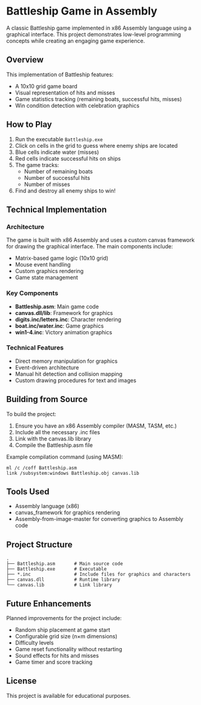 # Battleship Game in Assembly

A classic Battleship game implemented in x86 Assembly language using a graphical interface. This project demonstrates low-level programming concepts while creating an engaging game experience.

## Overview

This implementation of Battleship features:
- A 10x10 grid game board
- Visual representation of hits and misses
- Game statistics tracking (remaining boats, successful hits, misses)
- Win condition detection with celebration graphics

## How to Play

1. Run the executable `Battleship.exe`
2. Click on cells in the grid to guess where enemy ships are located
3. Blue cells indicate water (misses)
4. Red cells indicate successful hits on ships
5. The game tracks:
   - Number of remaining boats
   - Number of successful hits
   - Number of misses
6. Find and destroy all enemy ships to win!

## Technical Implementation

### Architecture
The game is built with x86 Assembly and uses a custom canvas framework for drawing the graphical interface. The main components include:

- Matrix-based game logic (10x10 grid)
- Mouse event handling
- Custom graphics rendering
- Game state management

### Key Components

- **Battleship.asm**: Main game code
- **canvas.dll/lib**: Framework for graphics
- **digits.inc/letters.inc**: Character rendering
- **boat.inc/water.inc**: Game graphics
- **win1-4.inc**: Victory animation graphics

### Technical Features

- Direct memory manipulation for graphics
- Event-driven architecture
- Manual hit detection and collision mapping
- Custom drawing procedures for text and images

## Building from Source

To build the project:

1. Ensure you have an x86 Assembly compiler (MASM, TASM, etc.)
2. Include all the necessary .inc files
3. Link with the canvas.lib library
4. Compile the Battleship.asm file

Example compilation command (using MASM):
```
ml /c /coff Battleship.asm
link /subsystem:windows Battleship.obj canvas.lib
```

## Tools Used

- Assembly language (x86)
- canvas_framework for graphics rendering
- Assembly-from-image-master for converting graphics to Assembly code

## Project Structure

```
.
├── Battleship.asm       # Main source code
├── Battleship.exe       # Executable
├── *.inc                # Include files for graphics and characters
├── canvas.dll           # Runtime library
└── canvas.lib           # Link library
```

## Future Enhancements

Planned improvements for the project include:
- Random ship placement at game start
- Configurable grid size (n×m dimensions)
- Difficulty levels
- Game reset functionality without restarting
- Sound effects for hits and misses
- Game timer and score tracking

## License

This project is available for educational purposes.

